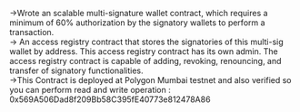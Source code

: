 ->Wrote an scalable multi-signature wallet contract, which requires a minimum of 60% authorization by the signatory wallets to perform a transaction. 
</br>-> An access registry contract that stores the signatories of this multi-sig wallet by address. This access registry contract has its own admin. The access registry contract is capable of adding, revoking, renouncing, and transfer of signatory functionalities.
</br>->This Contract is deployed at Polygon Mumbai testnet and also verified so you can perform read and write operation :  0x569A506Dad8f209Bb58C395fE40773e812478A86


